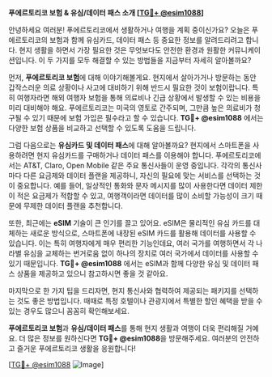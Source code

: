 **푸에르토리코 보험 & 유심/데이터 패스 소개 [[TG💪+ @esim1088](https://t.me/s/esim1088)]**

안녕하세요 여러분! 푸에르토리코에서 생활하거나 여행을 계획 중이신가요? 오늘은 푸에르토리코의 보험과 함께 유심카드, 데이터 패스 등 중요한 정보를 알려드리려고 합니다. 현지 생활을 하면서 가장 필요한 것은 무엇보다도 안전한 환경과 원활한 커뮤니케이션입니다. 이 두 가지를 모두 해결할 수 있는 방법들을 지금부터 자세히 알아볼까요?

먼저, **푸에르토리코 보험**에 대해 이야기해볼게요. 현지에서 살아가거나 방문하는 동안 갑작스러운 의료 상황이나 사고에 대비하기 위해 반드시 필요한 것이 보험이랍니다. 특히 여행자라면 해외 여행자 보험을 통해 의료비나 긴급 상황에서 발생할 수 있는 비용을 미리 대비해야 해요. 푸에르토리코는 미국의 영토로 간주되며, 그만큼 높은 의료비가 청구될 수 있기 때문에 보험 가입은 필수라고 할 수 있습니다. **TG💪+ @esim1088** 에서는 다양한 보험 상품을 비교하고 선택할 수 있도록 도움을 드립니다.

그럼 다음으로는 **유심카드 및 데이터 패스**에 대해 알아볼까요? 현지에서 스마트폰을 사용하려면 현지 유심카드를 구매하거나 데이터 패스를 이용해야 합니다. 푸에르토리코에서는 AT&T, Claro, Open Mobile 같은 주요 통신사들이 운영 중입니다. 각각의 통신사마다 다른 요금제와 데이터 플랜을 제공하니, 자신의 필요에 맞는 서비스를 선택하는 것이 중요합니다. 예를 들어, 일상적인 통화와 문자 메시지를 많이 사용한다면 데이터 제한이 적은 요금제가 적합할 수 있고, 여행객이라면 데이터를 많이 소비할 가능성이 크기 때문에 무제한 데이터 플랜을 추천합니다.

또한, 최근에는 **eSIM** 기술이 큰 인기를 끌고 있어요. eSIM은 물리적인 유심 카드를 대체하는 새로운 방식으로, 스마트폰에 내장된 eSIM 카드를 활용해 데이터를 사용할 수 있습니다. 이는 특히 여행자에게 매우 편리한 기능인데요, 여러 국가를 여행하면서 각 나라별 유심을 교체하는 번거로움 없이 하나의 장치로 여러 국가에서 데이터를 사용할 수 있기 때문입니다. **TG💪+ @esim1088** 에서는 eSIM과 함께 다양한 유심 및 데이터 패스 상품을 제공하고 있으니 참고하시면 좋을 것 같아요.

마지막으로 한 가지 팁을 드리자면, 현지 통신사와 협력하여 제공되는 패키지를 선택하는 것도 좋은 방법입니다. 때때로 특정 호텔이나 관광지에서 특별한 할인 혜택을 받을 수 있는 경우도 많으니 꼼꼼히 확인해보세요.

**푸에르토리코 보험**과 **유심/데이터 패스**를 통해 현지 생활과 여행이 더욱 편리해질 거예요. 더 많은 정보를 원하신다면 **TG💪+ @esim1088**을 방문해주세요. 여러분의 안전하고 즐거운 푸에르토리코 생활을 응원합니다!

[[TG💪+ @esim1088](https://t.me/s/esim1088) ![Image](https://i.postimg.cc/Y0z9fWf4/image.png)]